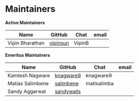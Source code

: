 Maintainers
===========

**Active Maintainers**

| Name | GitHub | Chat | email
|------|--------|------|----------------------
| Vipin Bharathan | [vipinsun](https://github.com/vipinsun) | VipinB  | 


**Emeritus Maintainers**

| Name | GitHub | Chat | email
|------|--------|------|----------------------
| Kamlesh Nagware | [knagware9](https://github.com/knagware9) | knagware9  | 
| Matias Salimbene | [salimbene](https://github.com/salimbene) | matisalimba  | 
| Sandy Aggarwal | [sandywalls](https://github.com/sandywalls) |  |  
